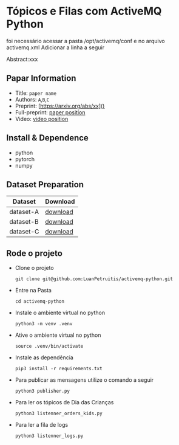# Tópicos e Filas com ActiveMQ Python 

foi necessário acessar a pasta /opt/activemq/conf 
e no arquivo activemq.xml
Adicionar a linha a seguir


<policyEntry queue=">" prioritizedMessages="true" useCache="false" expireMessagesPeriod="0" queuePrefetch="1" />


Abstract:xxx
## Papar Information
- Title:  `paper name`
- Authors:  `A`,`B`,`C`
- Preprint: [https://arxiv.org/abs/xx]()
- Full-preprint: [paper position]()
- Video: [video position]()

## Install & Dependence
- python
- pytorch
- numpy

## Dataset Preparation
| Dataset | Download |
| ---     | ---   |
| dataset-A | [download]() |
| dataset-B | [download]() |
| dataset-C | [download]() |

## Rode o projeto
- Clone o projeto
  
  ```
  git clone git@github.com:LuanPetruitis/activemq-python.git
  ```

- Entre na Pasta
  
  ```
  cd activemq-python
  ```

- Instale o ambiente virtual no python

  ```
  python3 -m venv .venv
  ```

- Ative o ambiente virtual no python

  ```
  source .venv/bin/activate
  ```

- Instale as dependência

  ```
  pip3 install -r requirements.txt
  ```

- Para publicar as mensagens utilize o comando a seguir
    ```
  python3 publisher.py
  ```

- Para ler os tópicos de Dia das Crianças
    ```
  python3 listenner_orders_kids.py
  ```

- Para ler a fila de logs
    ```
  python3 listenner_logs.py
  ```